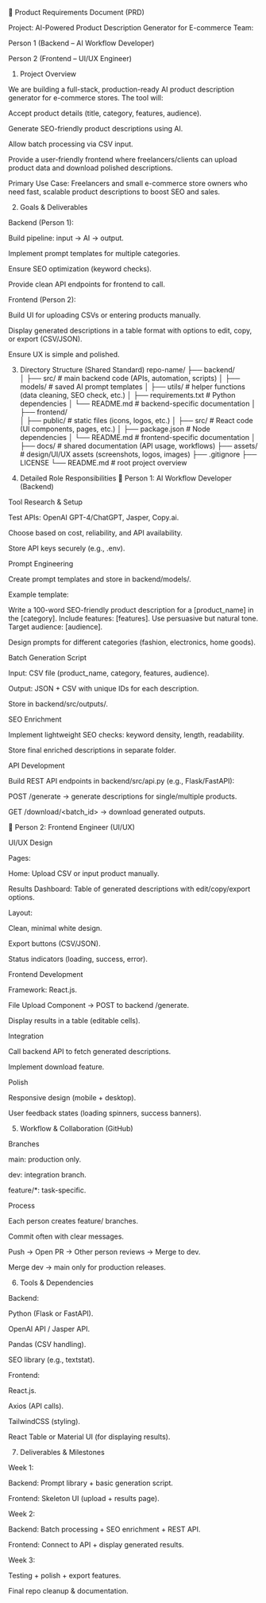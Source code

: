 📄 Product Requirements Document (PRD)

Project: AI-Powered Product Description Generator for E-commerce
Team:

Person 1 (Backend – AI Workflow Developer)

Person 2 (Frontend – UI/UX Engineer)

1. Project Overview

We are building a full-stack, production-ready AI product description generator for e-commerce stores.
The tool will:

Accept product details (title, category, features, audience).

Generate SEO-friendly product descriptions using AI.

Allow batch processing via CSV input.

Provide a user-friendly frontend where freelancers/clients can upload product data and download polished descriptions.

Primary Use Case: Freelancers and small e-commerce store owners who need fast, scalable product descriptions to boost SEO and sales.

2. Goals & Deliverables

Backend (Person 1):

Build pipeline: input → AI → output.

Implement prompt templates for multiple categories.

Ensure SEO optimization (keyword checks).

Provide clean API endpoints for frontend to call.

Frontend (Person 2):

Build UI for uploading CSVs or entering products manually.

Display generated descriptions in a table format with options to edit, copy, or export (CSV/JSON).

Ensure UX is simple and polished.

3. Directory Structure (Shared Standard)
repo-name/
├── backend/             
│   ├── src/             # main backend code (APIs, automation, scripts)
│   ├── models/          # saved AI prompt templates
│   ├── utils/           # helper functions (data cleaning, SEO check, etc.)
│   ├── requirements.txt # Python dependencies
│   └── README.md        # backend-specific documentation
│
├── frontend/            
│   ├── public/          # static files (icons, logos, etc.)
│   ├── src/             # React code (UI components, pages, etc.)
│   ├── package.json     # Node dependencies
│   └── README.md        # frontend-specific documentation
│
├── docs/                # shared documentation (API usage, workflows)
├── assets/              # design/UI/UX assets (screenshots, logos, images)
├── .gitignore
├── LICENSE
└── README.md            # root project overview

4. Detailed Role Responsibilities
👤 Person 1: AI Workflow Developer (Backend)

Tool Research & Setup

Test APIs: OpenAI GPT-4/ChatGPT, Jasper, Copy.ai.

Choose based on cost, reliability, and API availability.

Store API keys securely (e.g., .env).

Prompt Engineering

Create prompt templates and store in backend/models/.

Example template:

Write a 100-word SEO-friendly product description for a [product_name] in the [category].
Include features: [features].
Use persuasive but natural tone.
Target audience: [audience].


Design prompts for different categories (fashion, electronics, home goods).

Batch Generation Script

Input: CSV file (product_name, category, features, audience).

Output: JSON + CSV with unique IDs for each description.

Store in backend/src/outputs/.

SEO Enrichment

Implement lightweight SEO checks: keyword density, length, readability.

Store final enriched descriptions in separate folder.

API Development

Build REST API endpoints in backend/src/api.py (e.g., Flask/FastAPI):

POST /generate → generate descriptions for single/multiple products.

GET /download/<batch_id> → download generated outputs.

👤 Person 2: Frontend Engineer (UI/UX)

UI/UX Design

Pages:

Home: Upload CSV or input product manually.

Results Dashboard: Table of generated descriptions with edit/copy/export options.

Layout:

Clean, minimal white design.

Export buttons (CSV/JSON).

Status indicators (loading, success, error).

Frontend Development

Framework: React.js.

File Upload Component → POST to backend /generate.

Display results in a table (editable cells).

Integration

Call backend API to fetch generated descriptions.

Implement download feature.

Polish

Responsive design (mobile + desktop).

User feedback states (loading spinners, success banners).

5. Workflow & Collaboration (GitHub)

Branches

main: production only.

dev: integration branch.

feature/*: task-specific.

Process

Each person creates feature/ branches.

Commit often with clear messages.

Push → Open PR → Other person reviews → Merge to dev.

Merge dev → main only for production releases.

6. Tools & Dependencies

Backend:

Python (Flask or FastAPI).

OpenAI API / Jasper API.

Pandas (CSV handling).

SEO library (e.g., textstat).

Frontend:

React.js.

Axios (API calls).

TailwindCSS (styling).

React Table or Material UI (for displaying results).

7. Deliverables & Milestones

Week 1:

Backend: Prompt library + basic generation script.

Frontend: Skeleton UI (upload + results page).

Week 2:

Backend: Batch processing + SEO enrichment + REST API.

Frontend: Connect to API + display generated results.

Week 3:

Testing + polish + export features.

Final repo cleanup & documentation.